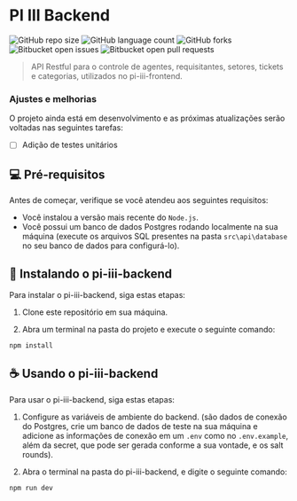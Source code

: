 # PI III Backend

![GitHub repo size](https://img.shields.io/github/repo-size/eduardo-ibarr/pi-iii-backend?style=for-the-badge)
![GitHub language count](https://img.shields.io/github/languages/count/eduardo-ibarr/pi-iii-backend?style=for-the-badge)
![GitHub forks](https://img.shields.io/github/forks/eduardo-ibarr/pi-iii-backend?style=for-the-badge)
![Bitbucket open issues](https://img.shields.io/bitbucket/issues/eduardo-ibarr/pi-iii-backend?style=for-the-badge)
![Bitbucket open pull requests](https://img.shields.io/bitbucket/pr-raw/eduardo-ibarr/pi-iii-backend?style=for-the-badge)

> API Restful para o controle de agentes, requisitantes, setores, tickets e categorias, utilizados no pi-iii-frontend.

### Ajustes e melhorias

O projeto ainda está em desenvolvimento e as próximas atualizações serão voltadas nas seguintes tarefas:

- [ ] Adição de testes unitários

## 💻 Pré-requisitos

Antes de começar, verifique se você atendeu aos seguintes requisitos:

- Você instalou a versão mais recente do `Node.js`.
- Você possui um banco de dados Postgres rodando localmente na sua máquina (execute os arquivos SQL presentes na pasta `src\api\database` no seu banco de dados para configurá-lo).

## 🚀 Instalando o pi-iii-backend

Para instalar o pi-iii-backend, siga estas etapas:

1. Clone este repositório em sua máquina.

2. Abra um terminal na pasta do projeto e execute o seguinte comando:

```
npm install
```

## ☕ Usando o pi-iii-backend

Para usar o pi-iii-backend, siga estas etapas:

1. Configure as variáveis de ambiente do backend. (são dados de conexão do Postgres, crie um banco de dados de teste na sua máquina e adicione as informações de conexão em um `.env` como no `.env.example`, além da secret, que pode ser gerada conforme a sua vontade, e os salt rounds).

2. Abra o terminal na pasta do pi-iii-backend, e digite o seguinte comando:

```
npm run dev
```
